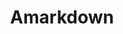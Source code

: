 ---
logohandle: amarkdown
sort: amarkdown
title: Amarkdown
twitter: https://x.com/amarkdown
website: https://amarkdown.com/home/
youtube: https://youtube.com/channel/UC5ptUCd6Q2LVxmSuCG9LNvg
---